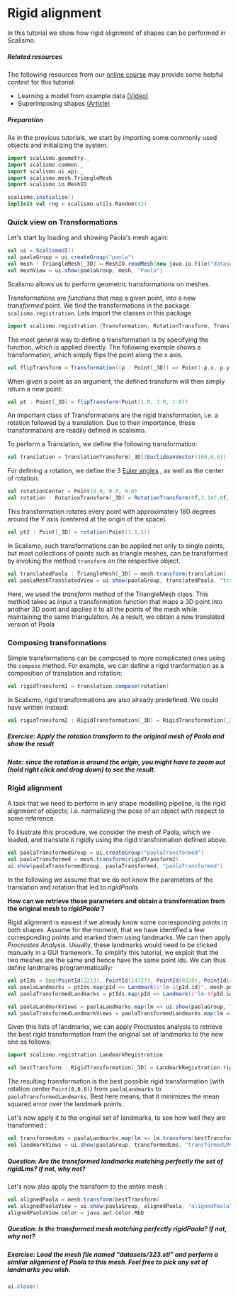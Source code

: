 # Rigid alignment

In this tutorial we show how rigid alignment of shapes can be performed in Scalismo.

##### Related resources

The following resources from our [online course](https://www.futurelearn.com/courses/statistical-shape-modelling) may provide
some helpful context for this tutorial:

- Learning a model from example data [(Video)](https://www.futurelearn.com/courses/statistical-shape-modelling/3/steps/250329)
- Superimposing shapes [(Article)](https://www.futurelearn.com/courses/statistical-shape-modelling/3/steps/250330)  

##### Preparation
As in the previous tutorials, we start by importing some commonly used objects and initializing the system. 

```scala mdoc:silent
import scalismo.geometry._
import scalismo.common._
import scalismo.ui.api._
import scalismo.mesh.TriangleMesh
import scalismo.io.MeshIO

scalismo.initialize()
implicit val rng = scalismo.utils.Random(42)
```

### Quick view on Transformations

Let's start by loading and showing Paola's mesh again:

```scala mdoc:silent
val ui = ScalismoUI()
val paolaGroup = ui.createGroup("paola")
val mesh : TriangleMesh[_3D] = MeshIO.readMesh(new java.io.File("datasets/Paola.stl")).get
val meshView = ui.show(paolaGroup, mesh, "Paola")
``` 

Scalismo allows us to perform geometric transformations on meshes.

Transformations are *functions* that map a given point, into a new *transformed* point.
We find the transformations in the package ```scalismo.registration```. 
Lets import the classes in this package
```scala mdoc:silent
import scalismo.registration.{Transformation, RotationTransform, TranslationTransform, RigidTransformation}
```


The most general way to define a transformation is by specifying the function, which is applied directly.
The following example shows a transformation, which simply flips the point along the x axis. 

```scala mdoc:silent
val flipTransform = Transformation((p : Point[_3D]) => Point(-p.x, p.y, p.z))
```

When given a point as an argument, the defined transform will then simply return a new point:

```scala mdoc:silent
val pt : Point[_3D] = flipTransform(Point(1.0, 1.0, 1.0))
```

An important class of Transformations are the rigid transformation, i.e. a rotation followed by a translation. Due to their 
importance, these transformations are readily defined in scalismo. 

To perform a  Translation, we define the following transformation:

```scala mdoc:silent
val translation = TranslationTransform[_3D](EuclideanVector(100,0,0))
```

For defining a rotation, we define the 3 [Euler angles](https://en.wikipedia.org/wiki/Euler_angles) , as well as the center of rotation.
```scala mdoc:silent
val rotationCenter = Point(0.0, 0.0, 0.0)
val rotation : RotationTransform[_3D] = RotationTransform(0f,3.14f,0f, rotationCenter)
```
This transformation rotates every point with approximately 180 degrees around the Y axis (centered at the origin of the space). 

```scala mdoc:silent
val pt2 : Point[_3D] = rotation(Point(1,1,1))
```

In Scalismo, such transformations can be applied not only to single points, but most collections of points such as triangle meshes, can be 
transformed by invoking the method ```transform``` on the respective object.

```scala mdoc:silent
val translatedPaola : TriangleMesh[_3D] = mesh.transform(translation)
val paolaMeshTranslatedView = ui.show(paolaGroup, translatedPaola, "translatedPaola")
```

Here, we used the *transform* method of the TriangleMesh class. This method takes as input a transformation function that maps a 3D point into another 3D point and applies it to all the points of the mesh while maintaining the same triangulation. As a result, we obtain a new translated version of Paola

### Composing transformations

Simple transformations can be composed to more complicated ones using the ```compose``` method. For example, we can define a rigid 
tranformation as a composition of translation and rotation:
```scala mdoc:silent
val rigidTransform1 = translation.compose(rotation)
```

In Scalismo, rigid transformations are also already predefined. We could have written instead:

```scala mdoc:silent
val rigidTransform2 : RigidTransformation[_3D] = RigidTransformation[_3D](translation, rotation)
```


##### Exercise: Apply the rotation transform to the original mesh of Paola and show the result
##### Note: since the rotation is around the origin, you might have to zoom out (hold right click and drag down) to see the result.


### Rigid alignment

A task that we need to perform in any shape modelling pipeline, is the rigid alignment of objects; I.e. normalizing the pose of 
an object with respect to some reference. 

To illustrate this procedure, we consider the mesh of Paola, which we loaded, and translate it rigidly using the rigid transformation defined above. 
```scala mdoc:silent
val paolaTransformedGroup = ui.createGroup("paolaTransformed")
val paolaTransformed = mesh.transform(rigidTransform2)
ui.show(paolaTransformedGroup, paolaTransformed, "paolaTransformed")
```

In the following we assume that we do not know the parameters of the translation and rotation that led to *rigidPaola*.

**How can we retrieve those parameters and obtain a transformation from the original mesh to *rigidPaola* ?**

Rigid alignment is easiest if we already know some corresponding points in both shapes. Assume for the moment, that we 
have identified a few corresponding points and marked them using landmarks. We can then apply *Procrustes Analysis*. 
Usually, these landmarks would need to be clicked manually in a GUI framework. To simplify this tutorial, we exploit that the two meshes
are the same and hence have the same point ids. We can thus define landmarks programmatically:

```scala mdoc:silent
val ptIds = Seq(PointId(2213), PointId(14727), PointId(8320), PointId(48182))
val paolaLandmarks = ptIds.map(pId => Landmark(s"lm-${pId.id}", mesh.pointSet.point(pId)))
val paolaTransformedLandmarks = ptIds.map(pId => Landmark(s"lm-${pId.id}", paolaTransformed.pointSet.point(pId)))

val paolaLandmarkViews = paolaLandmarks.map(lm => ui.show(paolaGroup, lm, s"${lm.id}"))
val paolaTransformedLandmarkViews = paolaTransformedLandmarks.map(lm => ui.show(paolaTransformedGroup, lm, lm.id))
```

Given this lists of landmarks, we can apply Procrustes analysis to retrieve the best rigid transformation from the original set of landmarks to the new one as follows:

```scala mdoc:silent
import scalismo.registration.LandmarkRegistration

val bestTransform : RigidTransformation[_3D] = LandmarkRegistration.rigid3DLandmarkRegistration(paolaLandmarks, paolaTransformedLandmarks, center = Point(0, 0, 0))
```

The resulting transformation is the best possible rigid transformation (with rotation center ```Point(0,0,0)```) from ```paolaLandmarks``` to ```paolaTransformedLandmarks```.
Best here means, that it minimizes the mean squared error over the landmark points. 

Let's now apply it to the original set of landmarks, to see how well they are transformed : 

```scala mdoc:silent
val transformedLms = paolaLandmarks.map(lm => lm.transform(bestTransform))
val landmarkViews = ui.show(paolaGroup, transformedLms, "transformedLMs")
```

##### Question: Are the transformed landmarks matching *perfectly* the set of *rigidLms*? If not, why not?

Let's now also apply the transform to the entire mesh : 

```scala mdoc:silent
val alignedPaola = mesh.transform(bestTransform)
val alignedPaolaView = ui.show(paolaGroup, alignedPaola, "alignedPaola") 
alignedPaolaView.color = java.awt.Color.RED
```

##### Question: Is the transformed mesh matching *perfectly rigidPaola*? If not, why not?


##### Exercise: Load the mesh file named "datasets/323.stl" and perform a similar alignment of Paola to this mesh. Feel free to pick any set of landmarks you wish.

```scala mdoc:invisible
ui.close()
```